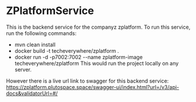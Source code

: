 # ZPlatformService

This is the backend service for the companyz zplatform. To run this service, run the following commands:
- mvn clean install
- docker build -t techeverywhere/zplatform .
- docker run -d -p7002:7002 --name zplatform-image techeverywhere/zplatform
This would run the project locally on any server.

However there is a live url link to swagger for this backend service:
https://zplatform.plutospace.space/swagger-ui/index.html?url=/v3/api-docs&validatorUrl=#/
